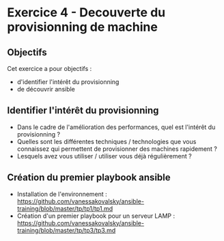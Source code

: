 # Exercice 4 - Decouverte du provisionning de machine

## Objectifs
Cet exercice a pour objectifs : 
* d'identifier l'intérêt du provisionning 
* de découvrir ansible

## Identifier l'intérêt du provisionning

* Dans le cadre de l'amélioration des performances, quel est l'intérêt du provisionning ?
* Quelles sont les différentes techniques / technologies que vous connaissez qui permettent de provisionner des machines rapidement ?
* Lesquels avez vous utiliser / utiliser vous déjà régulièrement ?

## Création du premier playbook ansible

* Installation de l'environnement : https://github.com/vanessakovalsky/ansible-training/blob/master/tp/tp1/tp1.md 
* Création d'un premier playbook pour un serveur LAMP : https://github.com/vanessakovalsky/ansible-training/blob/master/tp/tp3/tp3.md 